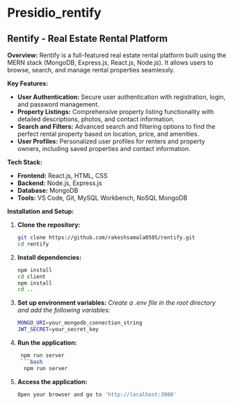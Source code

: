 # Presidio_rentify
## Rentify - Real Estate Rental Platform

**Overview:**
Rentify is a full-featured real estate rental platform built using the MERN stack (MongoDB, Express.js, React.js, Node.js). It allows users to browse, search, and manage rental properties seamlessly.

**Key Features:**
- **User Authentication:** Secure user authentication with registration, login, and password management.
- **Property Listings:** Comprehensive property listing functionality with detailed descriptions, photos, and contact information.
- **Search and Filters:** Advanced search and filtering options to find the perfect rental property based on location, price, and amenities.
- **User Profiles:** Personalized user profiles for renters and property owners, including saved properties and contact information.

**Tech Stack:**
- **Frontend:** React.js, HTML, CSS
- **Backend:** Node.js, Express.js
- **Database:** MongoDB
- **Tools:** VS Code, Git, MySQL Workbench, NoSQL MongoDB

**Installation and Setup:**
1. **Clone the repository:**
   ```bash
   git clone https://github.com/rakeshsamala0505/rentify.git
   cd rentify
2. **Install dependencies:**
      ```bash
   npm install
   cd client
   npm install
   cd ..
3. **Set up environment variables:**
   *Create a .env file in the root directory and add the following variables:*
    ```bash
   MONGO_URI=your_mongodb_connection_string
   JWT_SECRET=your_secret_key
4. **Run the application:**
   ```bash
    npm run server
    ```bash
     npm run server
5. **Access the application:**
   ```bash
   Open your browser and go to 'http://localhost:3000'


    

